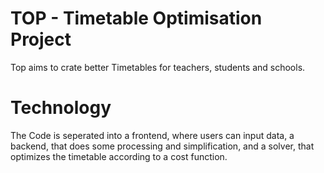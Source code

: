 # TOP - Timetable Optimisation Project
Top aims to crate better Timetables for teachers, students and schools.

# Technology
The Code is seperated into a frontend, where users can input data,
a backend, that does some processing and simplification, and a
solver, that optimizes the timetable according to a cost function.
